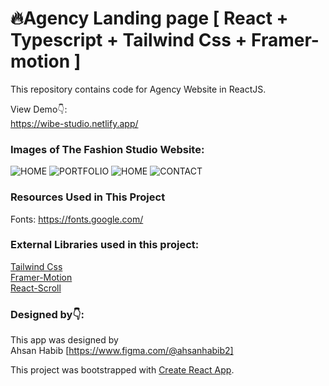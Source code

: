 # 🔥Agency Landing page [ React + Typescript + Tailwind Css + Framer-motion ]



This repository contains  code for Agency Website in ReactJS. <br />

View Demo👇: <br />
https://wibe-studio.netlify.app/ <br />




### Images of The Fashion Studio Website:
![HOME](https://res.cloudinary.com/dvgudwocb/image/upload/v1664416899/github-reade-me/Agency-landing-page_2_agxjeu.png)
![PORTFOLIO](https://res.cloudinary.com/dvgudwocb/image/upload/v1664416899/github-reade-me/Agency-landing-page_3_m9dapg.png)
![HOME](https://res.cloudinary.com/dvgudwocb/image/upload/v1664416898/github-reade-me/Agency-landing-page_vtah8n.png)
![CONTACT](https://res.cloudinary.com/dvgudwocb/image/upload/v1664416897/github-reade-me/Agency-landing-page_4_okdiel.png)


### Resources Used in This Project

Fonts: https://fonts.google.com/ <br />

### External Libraries used in this project: 

[Tailwind Css](https://tailwindcss.com/) <br />
[Framer-Motion](https://www.framer.com/motion/) <br />
[React-Scroll](https://github.com/fisshy/react-scroll) <br />


### Designed by👇:

This app was designed by <br />
Ahsan Habib [https://www.figma.com/@ahsanhabib2]<br />







This project was bootstrapped with [Create React App](https://github.com/facebook/create-react-app).
